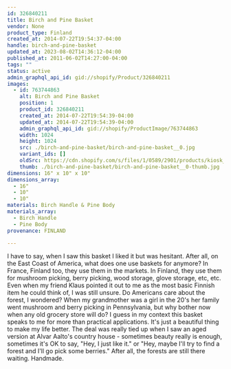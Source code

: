 ```yaml
---
id: 326840211
title: Birch and Pine Basket
vendor: None
product_type: Finland
created_at: 2014-07-22T19:54:37-04:00
handle: birch-and-pine-basket
updated_at: 2023-08-02T14:36:12-04:00
published_at: 2011-06-02T14:27:00-04:00
tags: ""
status: active
admin_graphql_api_id: gid://shopify/Product/326840211
images:
  - id: 763744863
    alt: Birch and Pine Basket
    position: 1
    product_id: 326840211
    created_at: 2014-07-22T19:54:39-04:00
    updated_at: 2014-07-22T19:54:39-04:00
    admin_graphql_api_id: gid://shopify/ProductImage/763744863
    width: 1024
    height: 1024
    src: ./birch-and-pine-basket/birch-and-pine-basket__0.jpg
    variant_ids: []
    oldSrc: https://cdn.shopify.com/s/files/1/0589/2901/products/kiosk_fi_basket.jpeg?v=1406073279
    thumb: ./birch-and-pine-basket/birch-and-pine-basket__0-thumb.jpg
dimensions: 16" x 10" x 10"
dimensions_array:
  - 16"
  - 10"
  - 10"
materials: Birch Handle & Pine Body
materials_array:
  - Birch Handle
  - Pine Body
provenance: FINLAND

---
```


I have to say, when I saw this basket I liked it but was hesitant. After all, on the East Coast of America, what does one use baskets for anymore? In France, Finland too, they use them in the markets. In Finland, they use them for mushroom picking, berry picking, wood storage, glove storage, etc, etc. Even when my friend Klaus pointed it out to me as the most basic Finnish item he could think of, I was still unsure. Do Americans care about the forest, I wondered? When my grandmother was a girl in the 20's her family went mushroom and berry picking in Pennsylvania, but why bother now when any old grocery store will do? I guess in my context this basket speaks to me for more than practical applications. It's just a beautiful thing to make my life better. The deal was really tied up when I saw an aged version at Alvar Aalto's country house - sometimes beauty really is enough, sometimes it's OK to say, "Hey, I just like it." or "Hey, maybe I'll try to find a forest and I'll go pick some berries." After all, the forests are still there waiting. Handmade.